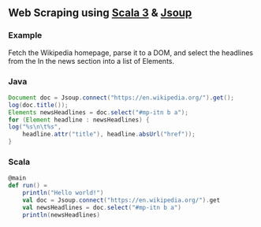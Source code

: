 ## Web Scraping using [Scala 3](https://www.scala-lang.org/) & [Jsoup](https://jsoup.org/)

### Example
Fetch the Wikipedia homepage, parse it to a DOM, and select the headlines from the In the news section into a list of Elements.

### Java
```java
Document doc = Jsoup.connect("https://en.wikipedia.org/").get();
log(doc.title());
Elements newsHeadlines = doc.select("#mp-itn b a");
for (Element headline : newsHeadlines) {
log("%s\n\t%s", 
    headline.attr("title"), headline.absUrl("href"));
}
```
### Scala
```scala
@main
def run() =
    println("Hello world!")
    val doc = Jsoup.connect("https://en.wikipedia.org/").get
    val newsHeadlines = doc.select("#mp-itn b a")
    println(newsHeadlines)
```